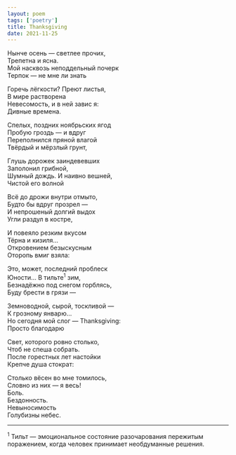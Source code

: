 ```yaml
---
layout: poem
tags: ['poetry']
title: Thanksgiving
date: 2021-11-25
---
```


Нынче осень — светлее прочих,<br>
Трепетна и ясна.<br>
Мой насквозь неподдельный почерк<br>
Терпок — не мне ли знать<br>

Горечь лёгкости? Преют листья,<br>
В мире растворена<br>
Невесомость, и в ней завис я:<br>
Дивные времена.<br>

Спелых, поздних ноябрьских ягод<br>
Пробую гроздь — и вдруг<br>
Переполнился пряной влагой<br>
Твёрдый и мёрзлый грунт,<br>

Глушь дорожек заиндевевших<br>
Заполонил грибной,<br>
Шумный дождь. И наивно вешней,<br>
Чистой его волной<br>

Всё до дрожи внутри отмыто,<br>
Будто бы вдруг прозрел —<br>
И непрошеный долгий выдох<br>
Угли раздул в костре,<br>

И повеяло резким вкусом<br>
Тёрна и кизиля...<br>
Откровением безыскусным<br>
Оторопь вмиг взяла:<br>

Это, может, последний проблеск<br>
Юности... В тильте<sup>1</sup> зим,<br>
Безнадёжно под снегом горблясь,<br>
Буду брести в грязи —<br>

Земноводной, сырой, тоскливой —<br>
К грозному январю...<br>
Но сегодня мой слог — Thanksgiving:<br>
Просто благодарю<br>

Свет, которого ровно столько,<br>
Чтоб не спеша собрать.<br>
После горестных лет настойки<br>
Крепче душа стократ:<br>

Столько вёсен во мне томилось,<br>
Словно из них — я весь!<br>
Боль.<br>
Бездонность.<br>
Невыносимость<br>
Голубизны небес.

---

<sup>1</sup> Тильт — эмоциональное состояние разочарования пережитым поражением, когда человек принимает необдуманные решения.
